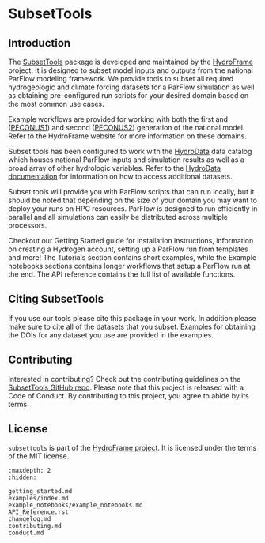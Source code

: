 # SubsetTools

## Introduction

The [SubsetTools](https://hydroframe.org/subsettools) package is developed and maintained by the [HydroFrame](https://hydroframe.org) project. It is designed to subset model inputs and outputs from the national ParFlow modeling framework. We provide tools to subset all required hydrogeologic and climate forcing datasets for a ParFlow simulation as well as obtaining pre-configured run scripts for your desired domain based on the most common use cases.  

Example workflows are provided for working with both the first and ([PFCONUS1](https://hydroframe.org/parflow-conus1)) and second ([PFCONUS2](https://hydroframe.org/parflow-conus2)) generation of the national model. Refer to the HydroFrame website for more information on these domains. 

Subset tools has been configured to work with the [HydroData](https://hydroframe.org/hydrodata) data catalog which houses national ParFlow inputs and simulation results as well as a broad array of other hydrologic variables.  Refer to the [HydroData documentation](https://hf-hydrodata.readthedocs.io/en/latest/index.html) for information on how to access additional datasets. 

Subset tools will provide you with ParFlow scripts that can run locally, but it should be noted that depending on the size of your domain you may want to deploy your runs on HPC resources. ParFlow is designed to run efficiently in parallel and all simulations can easily be distributed across multiple processors.

Checkout our Getting Started guide for installation instructions, information on creating a Hydrogen account, setting up a ParFlow run from templates and more! The Tutorials section contains short examples, while the Example notebooks sections contains longer workflows that setup a ParFlow run at the end. The API reference contains the full list of available functions.

## Citing SubsetTools

If you use our tools please cite this package in your work. In addition please make sure to cite all of the datasets that you subset. Examples for obtaining the DOIs for any dataset you use are provided in the examples. 


## Contributing

Interested in contributing? Check out the contributing guidelines on the [SubsetTools GitHub repo](https://github.com/hydroframe/subsettools). Please note that this project is released with a Code of Conduct. By contributing to this project, you agree to abide by its terms.

## License

`subsettools` is part of the [HydroFrame project](https://hydroframe.org/). It is licensed under the terms of the MIT license.


```{toctree}
:maxdepth: 2
:hidden:

getting_started.md
examples/index.md
example_notebooks/example_notebooks.md
API_Reference.rst
changelog.md
contributing.md
conduct.md
```